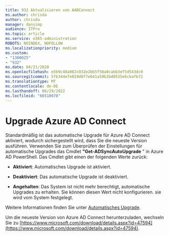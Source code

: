 ```yaml
---
title: 932 Aktualisieren von AADConnect
ms.author: chrisda
author: chrisda
manager: dansimp
audience: ITPro
ms.topic: article
ms.service: o365-administration
ROBOTS: NOINDEX, NOFOLLOW
ms.localizationpriority: medium
ms.custom:
- "1300025"
- "932"
ms.date: 04/21/2020
ms.openlocfilehash: e5b9c48a082c032e2bb5f58a0cabb3ef5d543dc0
ms.sourcegitcommit: 5fb344efe019d0f7e641a59b2bd0535e6cbafb72
ms.translationtype: MT
ms.contentlocale: de-DE
ms.lasthandoff: 06/29/2022
ms.locfileid: "66510078"
---
```

# <a name="upgrade-azure-ad-connect"></a>Upgrade Azure AD Connect

Standardmäßig ist das automatische Upgrade für Azure AD Connect aktiviert, wodurch sichergestellt wird, dass Sie die neueste Version ausführen. Verwenden Sie zum Überprüfen der Einstellungen für automatische Upgrades das Cmdlet **"Get-ADSyncAutoUpgrade** " in Azure AD PowerShell. Das Cmdlet gibt einen der folgenden Werte zurück:

- **Aktiviert**: Automatisches Upgrade ist aktiviert.

- **Deaktiviert**: Das automatische Upgrade ist deaktiviert.

- **Angehalten**: Das System ist nicht mehr berechtigt, automatische Upgrades zu erhalten. Sie können diesen Wert nicht konfigurieren. sie wird vom System festgelegt.

Weitere Informationen finden Sie unter [Automatisches Upgrade](https://docs.microsoft.com/azure/active-directory/connect/active-directory-aadconnect-feature-automatic-upgrade).

Um die neueste Version von Azure AD Connect herunterzuladen, wechseln Sie zu [https://www.microsoft.com/download/details.aspx?id=47594](https://www.microsoft.com/download/details.aspx?id=47594).
